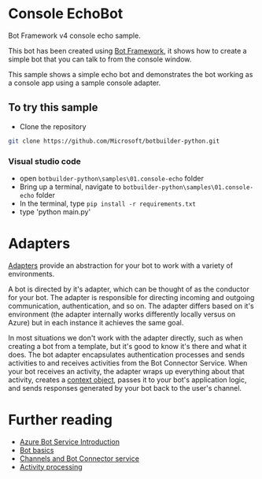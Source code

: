 # Console EchoBot
Bot Framework v4 console echo sample.

This bot has been created using [Bot Framework](https://dev.botframework.com), it shows how to create a simple bot that you can talk to from the console window.

This sample shows a simple echo bot and demonstrates the bot working as a console app using a sample console adapter.

## To try this sample
- Clone the repository
```bash
git clone https://github.com/Microsoft/botbuilder-python.git
```


### Visual studio code
- open `botbuilder-python\samples\01.console-echo` folder
- Bring up a terminal, navigate to `botbuilder-python\samples\01.console-echo` folder
- In the terminal, type `pip install -r requirements.txt`
- type 'python main.py'


# Adapters
[Adapters](https://docs.microsoft.com/azure/bot-service/bot-builder-concept-activity-processing?view=azure-bot-service-4.0#the-bot-adapter) provide an abstraction for your bot to work with a variety of environments. 

A bot is directed by it's adapter, which can be thought of as the conductor for your bot. The adapter is responsible for directing incoming and outgoing communication, authentication, and so on. The adapter differs based on it's environment (the adapter internally works differently locally versus on Azure) but in each instance it achieves the same goal. 

In most situations we don't work with the adapter directly, such as when creating a bot from a template, but it's good to know it's there and what it does.
The bot adapter encapsulates authentication processes and sends activities to and receives activities from the Bot Connector Service. When your bot receives an activity, the adapter wraps up everything about that activity, creates a [context object](https://docs.microsoft.com/en-us/azure/bot-service/bot-builder-concept-activity-processing?view=azure-bot-service-4.0#turn-context), passes it to your bot's application logic, and sends responses generated by your bot back to the user's channel.


# Further reading

- [Azure Bot Service Introduction](https://docs.microsoft.com/azure/bot-service/bot-service-overview-introduction?view=azure-bot-service-4.0)
- [Bot basics](https://docs.microsoft.com/azure/bot-service/bot-builder-basics?view=azure-bot-service-4.0)
- [Channels and Bot Connector service](https://docs.microsoft.com/azure/bot-service/bot-concepts?view=azure-bot-service-4.0)
- [Activity processing](https://docs.microsoft.com/azure/bot-service/bot-builder-concept-activity-processing?view=azure-bot-service-4.0)
